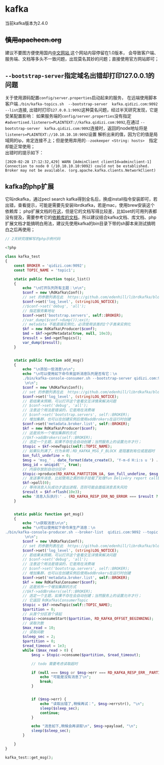 # kafka 

当前kafka版本为2.4.0   

##  ~~慎用apachecn.org~~  

建议不要图方便使用国内[中文网站](http://kafka.apachecn.org/quickstart.html),这个网站内容停留在1.0版本，
会导致客户端、服务端、文档等多头不一致问题，出现莫名其妙的问题；直接使用官方网站即可；  

##  `--bootstrap-server`指定域名出错却打印127.0.0.1的问题  

关于使用源码配置`config/server.properties`启动起来的服务，
在远端使用脚本客户端`./bin/kafka-topics.sh  --bootstrap-server  kafka.qidizi.com:9092  --list`连接,
出错时打印`127.0.0.1:9092`这种莫名问题，经过半天研究发现，它是受某配置影响：
如果服务端的`config/server.properties`没有指定`#advertised.listeners=PLAINTEXT://kafka.qidizi.com:9092`,在通过
`--bootstrap-server  kafka.qidizi.com:9092`连接时，返回的node地址将是`listeners=PLAINTEXT://10.10.10.10:9092`设置
解析出来的值，因为它的值是局域网的ip，肯定连接不上；但是使用弃用的`--zookeeper <String: hosts>  `指定却能正常使用；  
出错时的提示如下：   

```
[2020-02-28 17:12:32,429] WARN [AdminClient clientId=adminclient-1] Connection to node 0 (/10.10.10.10:9092) could not be established. Broker may not be available. (org.apache.kafka.clients.NetworkClient)
```  


## kafka的php扩展 

它叫rdkafka，通过pecl search kafka得到全名后，换成install指令安装即可，若出错，查看提示，可能是需要先安装librdkafka，若是mac，使用brew安装这个依赖库；
php扩展文档的在[这](https://arnaud.le-blanc.net/php-rdkafka-doc/phpdoc/book.rdkafka.html)，但是它的文档写得比较差，比如set的可用列表都没有提及，需要参考它的[依赖库的文档](https://github.com/edenhill/librdkafka/blob/master/CONFIGURATION.md)，所以建议结合kafka文档、库文档、php扩展文档才能搞明白用法，建议先使用kafka的bin目录下带的sh脚本来测试搞明白之后再使用；  


```php
// 2天研究理解写的php示例代码

<?php

class kafka_test
{
    const BROKER = 'qidizi.com:9092';
    const TOPIC_NAME = 'topic1';

    static public function topic_list()
    {
        echo "\n打开队列所有主题：\n\n";
        $conf = new \RdKafka\Conf();
        // set 的参数列表在此  https://github.com/edenhill/librdkafka/blob/master/CONFIGURATION.md
        $conf->set('log_level', (string)LOG_NOTICE);
        //$conf->set('debug', 'all');
        // 指定服务集地址
        $conf->set('bootstrap.servers', self::BROKER);
        //var_dump($conf->dump());exit;
        // metadata 不能直接实例化，必须使用该类的2个子类来实例化
        $kf = new RdKafka\Producer($conf);
        $md = $kf->getMetadata(true, null, 10e3);
        $result = $md->getTopics();
        var_dump($result);
    }


    static public function add_msg()
    {
        echo "\n添加一些消息\n\n";
        echo "\n可以使用如下命令来监听消息队列是否有它：\n
        ./bin/kafka-console-consumer.sh --bootstrap-server qidizi.com:9092 --topic topic1
         \n\n";
        $conf = new \RdKafka\Conf();
        // set 的参数列表在此  https://github.com/edenhill/librdkafka/blob/master/CONFIGURATION.md
        $conf->set('log_level', (string)LOG_NOTICE);
        // 若结果未预期，可以打开这个查看交互详情来解决问题
        // $conf->set('debug', 'all');
        // 注意这个用法是错误的，它是用在消费端
        // $conf->set('bootstrap.servers', self::BROKER);
        // 增加集群，也可以在创建实例后使用addBrokers在运行时创建
        $conf->set('metadata.broker.list', self::BROKER);
        $kf = new RdKafka\Producer($conf);
        // 这是另外一个增加集群的方式
        //$kf->addBrokers(self::BROKER);
        // 选定一个主题，如果不存在会自动创建；当然服务上的设置允许才行；
        $topic = $kf->newTopic(self::TOPIC_NAME);
        // 如果队列满了，行为未明；RD_KAFKA_MSG_F_BLOCK 是阻塞到有位或是超时
        $on_full_undefine = 0;
        $msg = 'msg_' . date_format(date_create(), 'Y-m-d H:i:s u ') . __FILE__;
        $msg_id = uniqid('', true);
        // 内容存放到自动分区中
        $topic->produce(RD_KAFKA_PARTITION_UA, $on_full_undefine, $msg, $msg_id);
        // 发送事件消息，比如使用之类的钩子挂载了处理fun Delivery report callbacks RdKafka\Conf::setDrMsgCb() [producer]
        $kf->poll(0);
        // 等待消息入队成功才退出进程，否则可能会面临消息丢失风险
        $result = $kf->flush(10e3);
        echo '消息入队执行:' . (RD_KAFKA_RESP_ERR_NO_ERROR === $result ? '成功' : '失败');
    }


    static public function get_msg()
    {
        echo "\n获取消息\n\n";
        echo "\n可以使用如下命令来生产消息：\n
./bin/kafka-console-producer.sh --broker-list  qidizi.com:9092 --topic topic1
         \n\n";
        $conf = new \RdKafka\Conf();
        // set 的参数列表在此  https://github.com/edenhill/librdkafka/blob/master/CONFIGURATION.md
        $conf->set('log_level', (string)LOG_NOTICE);
        // 若结果未预期，可以打开这个查看交互详情来解决问题
        // $conf->set('debug', 'all');
        // 注意这个用法是错误的，它是用在消费端
        // $conf->set('bootstrap.servers', self::BROKER);
        // 增加集群，也可以在创建实例后使用addBrokers在运行时创建
        $conf->set('metadata.broker.list', self::BROKER);
        $kf = new RdKafka\Consumer($conf);
        // 这是另外一个增加集群的方式
        //$kf->addBrokers(self::BROKER);
        // 选定一个主题，如果不存在会自动创建；当然服务上的设置允许才行；
        // 它返回 RdKafka\ConsumerTopic
        $topic = $kf->newTopic(self::TOPIC_NAME);
        $partition = 0;
        // 从首个分区首个读起
        $topic->consumeStart($partition, RD_KAFKA_OFFSET_BEGINNING);
        // 读取次数
        $max_read = 10;
        // 读取间歇
        $sleep_sec = 2;
        $partition = 0;
        $read_timeout = 1e3;
        while ($max_read > 0) {
            $msg = $topic->consume($partition, $read_timeout);

            // todo 需要考虑读取超时

            if (null === $msg or $msg->err === RD_KAFKA_RESP_ERR__PARTITION_EOF) {
                echo "可能是没有消息了\n";
                break;
            }


            if ($msg->err) {
                echo "读取出错了,稍候再试：", $msg->errstr(), "\n";
                sleep($sleep_sec);
                continue;
            }

            echo "消息如下,稍候会再读取\n", $msg->payload, "\n";
            sleep($sleep_sec);
        }

    }
}

kafka_test::get_msg();
```  
